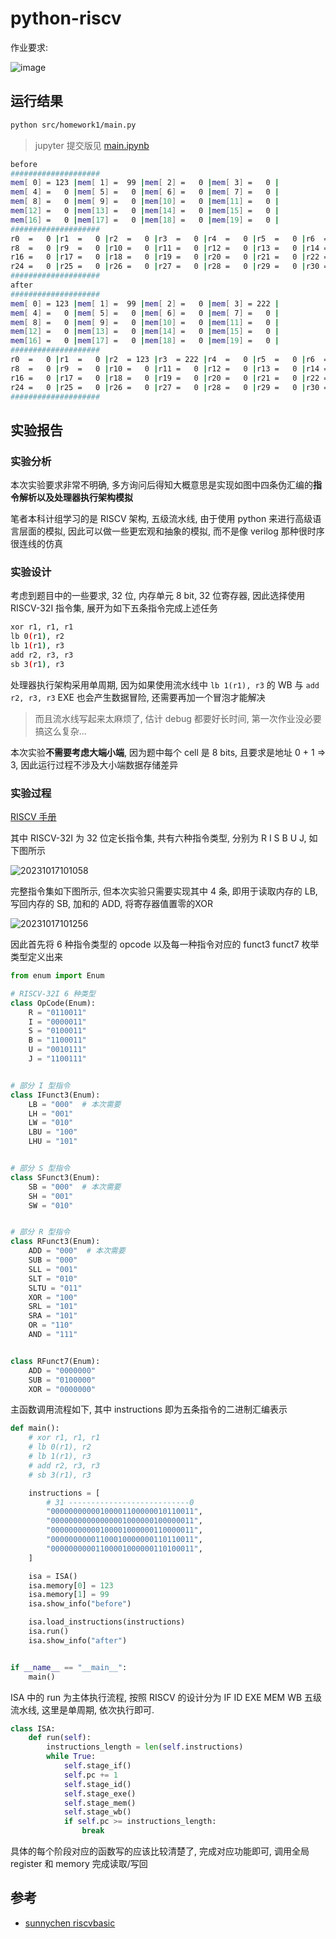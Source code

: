 
# python-riscv

作业要求:

![image](https://raw.githubusercontent.com/luzhixing12345/archlab/main/img/homework1.png)

## 运行结果

```bash
python src/homework1/main.py
```

> jupyter 提交版见 [main.ipynb](https://github.com/luzhixing12345/archlab/blob/main/src/homework1/main.ipynb)

```bash
before
####################
mem[ 0] = 123 |mem[ 1] =  99 |mem[ 2] =   0 |mem[ 3] =   0 |
mem[ 4] =   0 |mem[ 5] =   0 |mem[ 6] =   0 |mem[ 7] =   0 |
mem[ 8] =   0 |mem[ 9] =   0 |mem[10] =   0 |mem[11] =   0 |
mem[12] =   0 |mem[13] =   0 |mem[14] =   0 |mem[15] =   0 |
mem[16] =   0 |mem[17] =   0 |mem[18] =   0 |mem[19] =   0 |
####################
r0  =   0 |r1  =   0 |r2  =   0 |r3  =   0 |r4  =   0 |r5  =   0 |r6  =   0 |r7  =   0 |
r8  =   0 |r9  =   0 |r10 =   0 |r11 =   0 |r12 =   0 |r13 =   0 |r14 =   0 |r15 =   0 |
r16 =   0 |r17 =   0 |r18 =   0 |r19 =   0 |r20 =   0 |r21 =   0 |r22 =   0 |r23 =   0 |
r24 =   0 |r25 =   0 |r26 =   0 |r27 =   0 |r28 =   0 |r29 =   0 |r30 =   0 |r31 =   0 |
####################
after
####################
mem[ 0] = 123 |mem[ 1] =  99 |mem[ 2] =   0 |mem[ 3] = 222 |
mem[ 4] =   0 |mem[ 5] =   0 |mem[ 6] =   0 |mem[ 7] =   0 |
mem[ 8] =   0 |mem[ 9] =   0 |mem[10] =   0 |mem[11] =   0 |
mem[12] =   0 |mem[13] =   0 |mem[14] =   0 |mem[15] =   0 |
mem[16] =   0 |mem[17] =   0 |mem[18] =   0 |mem[19] =   0 |
####################
r0  =   0 |r1  =   0 |r2  = 123 |r3  = 222 |r4  =   0 |r5  =   0 |r6  =   0 |r7  =   0 |
r8  =   0 |r9  =   0 |r10 =   0 |r11 =   0 |r12 =   0 |r13 =   0 |r14 =   0 |r15 =   0 |
r16 =   0 |r17 =   0 |r18 =   0 |r19 =   0 |r20 =   0 |r21 =   0 |r22 =   0 |r23 =   0 |
r24 =   0 |r25 =   0 |r26 =   0 |r27 =   0 |r28 =   0 |r29 =   0 |r30 =   0 |r31 =   0 |
####################
```

## 实验报告

### 实验分析

本次实验要求非常不明确, 多方询问后得知大概意思是实现如图中四条伪汇编的**指令解析以及处理器执行架构模拟**

笔者本科计组学习的是 RISCV 架构, 五级流水线, 由于使用 python 来进行高级语言层面的模拟, 因此可以做一些更宏观和抽象的模拟, 而不是像 verilog 那种很时序很连线的仿真

### 实验设计

考虑到题目中的一些要求, 32 位, 内存单元 8 bit, 32 位寄存器, 因此选择使用 RISCV-32I 指令集, 展开为如下五条指令完成上述任务

```bash
xor r1, r1, r1
lb 0(r1), r2
lb 1(r1), r3
add r2, r3, r3
sb 3(r1), r3
```

处理器执行架构采用单周期, 因为如果使用流水线中 `lb 1(r1), r3` 的 WB 与 `add r2, r3, r3` EXE 也会产生数据冒险, 还需要再加一个冒泡才能解决

> 而且流水线写起来太麻烦了, 估计 debug 都要好长时间, 第一次作业没必要搞这么复杂...

本次实验**不需要考虑大端小端**, 因为题中每个 cell 是 8 bits, 且要求是地址 0 + 1 => 3, 因此运行过程不涉及大小端数据存储差异

### 实验过程

[RISCV 手册](https://github.com/luzhixing12345/archlab/releases/download/v0.0.1/riscv-spec-20191213.pdf)

其中 RISCV-32I 为 32 位定长指令集, 共有六种指令类型, 分别为 R I S B U J, 如下图所示

![20231017101058](https://raw.githubusercontent.com/learner-lu/picbed/master/20231017101058.png)

完整指令集如下图所示, 但本次实验只需要实现其中 4 条, 即用于读取内存的 LB, 写回内存的 SB, 加和的 ADD, 将寄存器值置零的XOR

![20231017101256](https://raw.githubusercontent.com/learner-lu/picbed/master/20231017101256.png)

因此首先将 6 种指令类型的 opcode 以及每一种指令对应的 funct3 funct7 枚举类型定义出来

```python
from enum import Enum

# RISCV-32I 6 种类型
class OpCode(Enum):
    R = "0110011"
    I = "0000011"
    S = "0100011"
    B = "1100011"
    U = "0010111"
    J = "1100111"


# 部分 I 型指令
class IFunct3(Enum):
    LB = "000"  # 本次需要
    LH = "001"
    LW = "010"
    LBU = "100"
    LHU = "101"


# 部分 S 型指令
class SFunct3(Enum):
    SB = "000"  # 本次需要
    SH = "001"
    SW = "010"


# 部分 R 型指令
class RFunct3(Enum):
    ADD = "000"  # 本次需要
    SUB = "000"
    SLL = "001"
    SLT = "010"
    SLTU = "011"
    XOR = "100"
    SRL = "101"
    SRA = "101"
    OR = "110"
    AND = "111"


class RFunct7(Enum):
    ADD = "0000000"
    SUB = "0100000"
    XOR = "0000000"
```

主函数调用流程如下, 其中 instructions 即为五条指令的二进制汇编表示

```python
def main():
    # xor r1, r1, r1
    # lb 0(r1), r2
    # lb 1(r1), r3
    # add r2, r3, r3
    # sb 3(r1), r3

    instructions = [
        # 31 ---------------------------0
        "00000000000100001100000010110011",
        "00000000000000001000000100000011",
        "00000000000100001000000110000011",
        "00000000001100010000000110110011",
        "00000000001100001000000110100011",
    ]

    isa = ISA()
    isa.memory[0] = 123
    isa.memory[1] = 99
    isa.show_info("before")

    isa.load_instructions(instructions)
    isa.run()
    isa.show_info("after")


if __name__ == "__main__":
    main()
```

ISA 中的 run 为主体执行流程, 按照 RISCV 的设计分为 IF ID EXE MEM WB 五级流水线, 这里是单周期, 依次执行即可.

```python
class ISA:
    def run(self):
        instructions_length = len(self.instructions)
        while True:
            self.stage_if()
            self.pc += 1
            self.stage_id()
            self.stage_exe()
            self.stage_mem()
            self.stage_wb()
            if self.pc >= instructions_length:
                break
```

具体的每个阶段对应的函数写的应该比较清楚了, 完成对应功能即可, 调用全局 register 和 memory 完成读取/写回

## 参考

- [sunnychen riscvbasic](https://www.sunnychen.top/archives/riscvbasic)